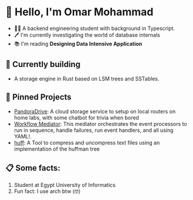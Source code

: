 # 👋 Hello, I'm Omar Mohammad
- 🧑‍💻 A backend engineering student with background in Typescript.
- 🖊️ I'm currently investigating the world of database internals
- 📚 I'm reading **Designing Data Intensive Application**


## 👷 Currently building
- A storage engine in Rust based on LSM trees and SSTables.

## 📌 Pinned Projects
- [PandoraDrive](https://github.com/DEVUCP/PandoraDrive-server/): A cloud storage service to setup on local routers on home labs, with some chatbot for trivia when bored
- [Workflow Mediator](https://github.com/omardoescode/Event-Driven-Mediator): This mediator orchestrates the event processors to run in sequence, handle failures, run event handlers, and all using YAML!. 
- [huff](https://github.com/omardoescode/Huffman-Compression):  A Tool to compress and uncompress text files using an implementation of the huffman tree 

## 📋 Some facts:
1. Student at Egypt University of Informatics
2. Fun fact: I use arch btw (🤓)

